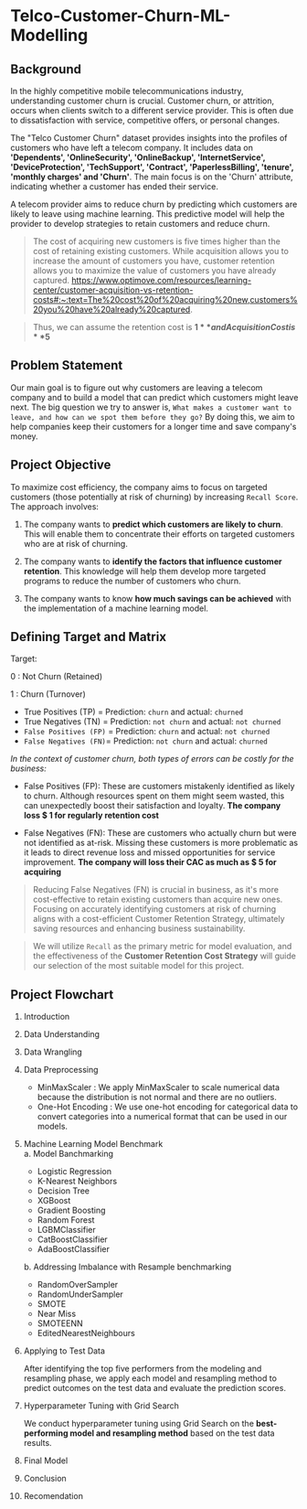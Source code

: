 # Telco-Customer-Churn-ML-Modelling

## Background

In the highly competitive mobile telecommunications industry, understanding customer churn is crucial. Customer churn, or attrition, occurs when clients switch to a different service provider. This is often due to dissatisfaction with service, competitive offers, or personal changes.

The "Telco Customer Churn" dataset provides insights into the profiles of customers who have left a telecom company. It includes data on **'Dependents', 'OnlineSecurity', 'OnlineBackup', 'InternetService', 'DeviceProtection', 'TechSupport', 'Contract', 'PaperlessBilling', 'tenure', 'monthly charges' and 'Churn'**. The main focus is on the 'Churn' attribute, indicating whether a customer has ended their service.

A telecom provider aims to reduce churn by predicting which customers are likely to leave using machine learning. This predictive model will help the provider to develop strategies to retain customers and reduce churn.
<br>

> The cost of acquiring new customers is five times higher than the cost of retaining existing customers. While acquisition allows you to increase the amount of customers you have, customer retention allows you to maximize the value of customers you have already captured. https://www.optimove.com/resources/learning-center/customer-acquisition-vs-retention-costs#:~:text=The%20cost%20of%20acquiring%20new,customers%20you%20have%20already%20captured.

> Thus, we can assume the retention cost is **$1** and Acquisition Cost is **$5**

## Problem Statement

 Our main goal is to figure out why customers are leaving a telecom company and to build a model that can predict which customers might leave next. The big question we try to answer is, `What makes a customer want to leave, and how can we spot them before they go?` By doing this, we aim to help companies keep their customers for a longer time and save company's money. 

## Project Objective

To maximize cost efficiency, the company aims to focus on targeted customers (those potentially at risk of churning) by increasing `Recall Score`. The approach involves:

1. The company wants to **predict which customers are likely to churn**. This will enable them to concentrate their efforts on targeted customers who are at risk of churning.

2. The company wants to **identify the factors that influence customer retention**. This knowledge will help them develop more targeted programs to reduce the number of customers who churn.

3. The company wants to know **how much savings can be achieved** with the implementation of a machine learning model.

## Defining Target and Matrix

Target:

0 : Not Churn (Retained)

1 : Churn (Turnover)

- True Positives (TP) = Prediction: `churn` and actual: `churned` 
- True Negatives (TN) = Prediction: `not churn` and actual: `not churned`
- `False Positives (FP)` =  Prediction: `churn` and actual: `not churned`
- `False Negatives (FN)`=   Prediction: `not churn` and actual: `churned`

*In the context of customer churn, both types of errors can be costly for the business:*

- False Positives (FP): These are customers mistakenly identified as likely to churn. Although resources spent on them might seem wasted, this can unexpectedly boost their satisfaction and loyalty. **The company loss  $ 1 for regularly retention cost**

- False Negatives (FN): These are customers who actually churn but were not identified as at-risk. Missing these customers is more problematic as it leads to direct revenue loss and missed opportunities for service improvement. **The company will loss their CAC as much as  $ 5 for acquiring**

> Reducing False Negatives (FN) is crucial in business, as it's more cost-effective to retain existing customers than acquire new ones. Focusing on accurately identifying customers at risk of churning aligns with a cost-efficient Customer Retention Strategy, ultimately saving resources and enhancing business sustainability.

> We will utilize `Recall` as the primary metric for model evaluation, and the effectiveness of the **Customer Retention Cost Strategy** will guide our selection of the most suitable model for this project.

## **Project Flowchart**
1. Introduction

1. Data Understanding

1. Data Wrangling

1. Data Preprocessing
    - MinMaxScaler : We apply MinMaxScaler to scale numerical data because the distribution is not normal and there are no outliers.
    - One-Hot Encoding : We use one-hot encoding for categorical data to convert categories into a numerical format that can be used in our models.

1. Machine Learning Model Benchmark<br>
    a. Model Banchmarking
    - Logistic Regression
    - K-Nearest Neighbors
    - Decision Tree
    - XGBoost
    - Gradient Boosting
    - Random Forest
    - LGBMClassifier
    - CatBoostClassifier
    - AdaBoostClassifier

    b. Addressing Imbalance with Resample benchmarking<br>
    - RandomOverSampler
    - RandomUnderSampler
    - SMOTE
    - Near Miss
    - SMOTEENN 
    - EditedNearestNeighbours

1. Applying to Test Data

    After identifying the top five performers from the modeling and resampling phase, we apply each model and resampling method to predict outcomes on the test data and evaluate the prediction scores.

1. Hyperparameter Tuning with Grid Search

    We conduct hyperparameter tuning using Grid Search on the **best-performing model and resampling method** based on the test data results.

1. Final Model 

1. Conclusion
1. Recomendation
